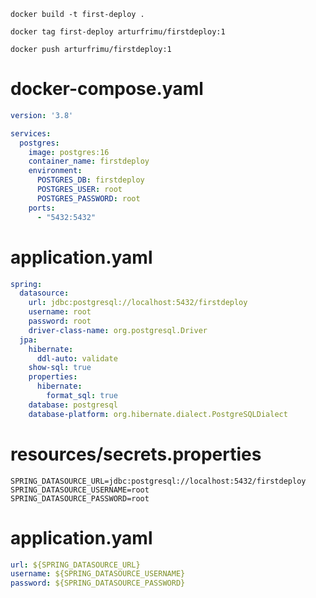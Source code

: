 ```shell
docker build -t first-deploy . 
```

```shell
docker tag first-deploy arturfrimu/firstdeploy:1
```

```shell
docker push arturfrimu/firstdeploy:1
```

# docker-compose.yaml

```yaml
version: '3.8'

services:
  postgres:
    image: postgres:16
    container_name: firstdeploy
    environment:
      POSTGRES_DB: firstdeploy
      POSTGRES_USER: root
      POSTGRES_PASSWORD: root
    ports:
      - "5432:5432"
```

# application.yaml

```yaml
spring:
  datasource:
    url: jdbc:postgresql://localhost:5432/firstdeploy
    username: root
    password: root
    driver-class-name: org.postgresql.Driver
  jpa:
    hibernate:
      ddl-auto: validate
    show-sql: true
    properties:
      hibernate:
        format_sql: true
    database: postgresql
    database-platform: org.hibernate.dialect.PostgreSQLDialect
```

# resources/secrets.properties

```properties
SPRING_DATASOURCE_URL=jdbc:postgresql://localhost:5432/firstdeploy
SPRING_DATASOURCE_USERNAME=root
SPRING_DATASOURCE_PASSWORD=root
```

# application.yaml

```yaml
url: ${SPRING_DATASOURCE_URL}
username: ${SPRING_DATASOURCE_USERNAME}
password: ${SPRING_DATASOURCE_PASSWORD}
```